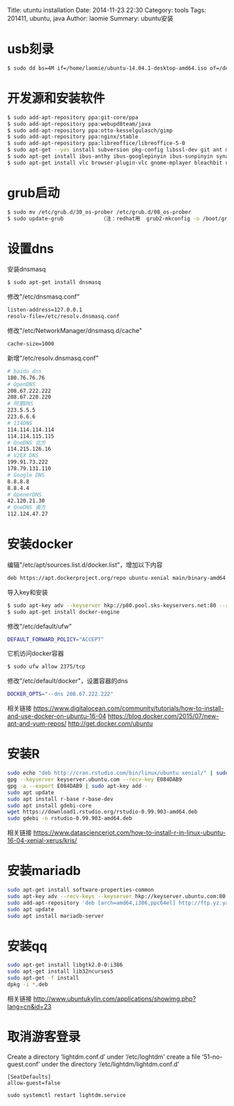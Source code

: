 Title: utuntu installation
Date: 2014-11-23 22:30
Category: tools 
Tags: 201411, ubuntu, java
Author: laomie
Summary: ubuntu安装


usb刻录
====================================
```bash
$ sudo dd bs=4M if=/home/laomie/ubuntu-14.04.1-desktop-amd64.iso of=/dev/sdc && sync
```

开发源和安装软件
==========================
```bash
$ sudo add-apt-repository ppa:git-core/ppa
$ sudo add-apt-repository ppa:webupd8team/java
$ sudo add-apt-repository ppa:otto-kesselgulasch/gimp
$ sudo add-apt-repository ppa:nginx/stable
$ sudo add-apt-repository ppa:libreoffice/libreoffice-5-0
$ sudo apt-get --yes install subversion pkg-config libssl-dev git ant maven cmake build-essential zlib1g-dev lib32z1-dev libsnappy-dev oracle-java8-installer
$ sudo apt-get install ibus-anthy ibus-googlepinyin ibus-sunpinyin synaptic aptitude vim-gtk filezilla openssh-server mariadb-server
$ sudo apt-get install vlc browser-plugin-vlc gnome-mplayer bleachbit ubuntu-restricted-extras gnome-tweak-tool unity-tweak-tool gimp chromium-browser
```

grub启动
========================
```bash
$ sudo mv /etc/grub.d/30_os-prober /etc/grub.d/08_os-prober
$ sudo update-grub            （注：redhat用  grub2-mkconfig -o /boot/grub2/grub.cfg)
```

设置dns
==========================
安装dnsmasq
```bash
$ sudo apt-get install dnsmasq
```
修改"/etc/dnsmasq.conf"
```bash
listen-address=127.0.0.1
resolv-file=/etc/resolv.dnsmasq.conf
```
修改"/etc/NetworkManager/dnsmasq.d/cache"
```bash
cache-size=1000
```
新增"/etc/resolv.dnsmasq.conf"
```bash
# baidu dns
180.76.76.76
# OpenDNS
208.67.222.222
208.67.220.220
# 阿里DNS
223.5.5.5
223.6.6.6
# 114DNS
114.114.114.114
114.114.115.115
# OneDNS 北方
114.215.126.16
# V2EX DNS
199.91.73.222
178.79.131.110
# Google DNS
8.8.8.8
8.8.4.4
# OpenerDNS
42.120.21.30
# OneDNS 南方
112.124.47.27
```

安装docker
=============================
编辑"/etc/apt/sources.list.d/docker.list"，增加以下内容
```bash
deb https://apt.dockerproject.org/repo ubuntu-xenial main/binary-amd64
```
导入key和安装
```bash
$ sudo apt-key adv --keyserver hkp://p80.pool.sks-keyservers.net:80 --recv-keys 58118E89F3A912897C070ADBF76221572C52609D
$ sudo apt-get install docker-engine
```
修改"/etc/default/ufw"
```bash
DEFAULT_FORWARD_POLICY="ACCEPT"
```
它机访问docker容器
```bash
$ sudo ufw allow 2375/tcp
```
修改"/etc/default/docker"，设置容器的dns
```bash
DOCKER_OPTS="--dns 208.67.222.222"
```
相关链接
<https://www.digitalocean.com/community/tutorials/how-to-install-and-use-docker-on-ubuntu-16-04>
<https://blog.docker.com/2015/07/new-apt-and-yum-repos/>
<http://get.docker.com/ubuntu>

安装R
======================
```bash
sudo echo "deb http://cran.rstudio.com/bin/linux/ubuntu xenial/" | sudo tee -a /etc/apt/sources.list
gpg --keyserver keyserver.ubuntu.com --recv-key E084DAB9
gpg -a --export E084DAB9 | sudo apt-key add -
sudo apt update
sudo apt install r-base r-base-dev
sudo apt install gdebi-core
wget https://download1.rstudio.org/rstudio-0.99.903-amd64.deb
sudo gdebi -n rstudio-0.99.903-amd64.deb
```
相关链接
<https://www.datascienceriot.com/how-to-install-r-in-linux-ubuntu-16-04-xenial-xerus/kris/>

安装mariadb
========================
```bash
sudo apt-get install software-properties-common
sudo apt-key adv --recv-keys --keyserver hkp://keyserver.ubuntu.com:80 0xF1656F24C74CD1D8
sudo add-apt-repository 'deb [arch=amd64,i386,ppc64el] http://ftp.yz.yamagata-u.ac.jp/pub/dbms/mariadb/repo/10.1/ubuntu xenial main'
sudo apt update
sudo apt install mariadb-server
```

安装qq
==========================
```bash
sudo apt-get install libgtk2.0-0:i386
sudo apt-get install lib32ncurses5
sudo apt-get -f install
dpkg -i *.deb
```
相关链接
<http://www.ubuntukylin.com/applications/showimg.php?lang=cn&id=23>

取消游客登录
======================
Create a directory ‘lightdm.conf.d’ under ‘/etc/loghtdm’
create a file ‘51-no-guest.conf’ under  the directory ‘/etc/lightdm/lightdm.conf.d’
```
[SeatDefaults]
allow-guest=false
```
```
sudo systemctl restart lightdm.service
```

